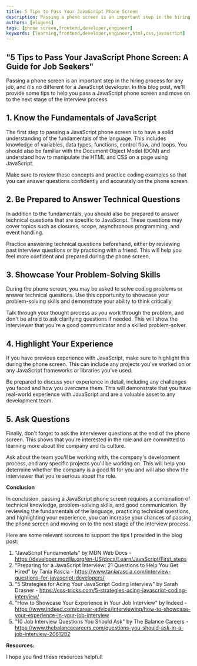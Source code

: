 ```yaml
---
title: 5 Tips to Pass Your JavaScript Phone Screen
description: Passing a phone screen is an important step in the hiring process for any job, and it's no different for a JavaScript developer.
authors: [elugens]
tags: [phone screen,frontend,developer,engineer]
keywords: [learning,frontend,developer,engineer,html,css,javascript]
---
```


## "5 Tips to Pass Your JavaScript Phone Screen: A Guide for Job Seekers"

Passing a phone screen is an important step in the hiring process for any job, and it's no different for a JavaScript developer. In this blog post, we'll provide some tips to help you pass a JavaScript phone screen and move on to the next stage of the interview process.

<!--truncate-->

## 1. Know the Fundamentals of JavaScript

The first step to passing a JavaScript phone screen is to have a solid understanding of the fundamentals of the language. This includes knowledge of variables, data types, functions, control flow, and loops. You should also be familiar with the Document Object Model (DOM) and understand how to manipulate the HTML and CSS on a page using JavaScript.

Make sure to review these concepts and practice coding examples so that you can answer questions confidently and accurately on the phone screen.

## 2. Be Prepared to Answer Technical Questions

In addition to the fundamentals, you should also be prepared to answer technical questions that are specific to JavaScript. These questions may cover topics such as closures, scope, asynchronous programming, and event handling.

Practice answering technical questions beforehand, either by reviewing past interview questions or by practicing with a friend. This will help you feel more confident and prepared during the phone screen.

## 3. Showcase Your Problem-Solving Skills

During the phone screen, you may be asked to solve coding problems or answer technical questions. Use this opportunity to showcase your problem-solving skills and demonstrate your ability to think critically.

Talk through your thought process as you work through the problem, and don't be afraid to ask clarifying questions if needed. This will show the interviewer that you're a good communicator and a skilled problem-solver.

## 4. Highlight Your Experience

If you have previous experience with JavaScript, make sure to highlight this during the phone screen. This can include any projects you've worked on or any JavaScript frameworks or libraries you've used.

Be prepared to discuss your experience in detail, including any challenges you faced and how you overcame them. This will demonstrate that you have real-world experience with JavaScript and are a valuable asset to any development team.

## 5. Ask Questions

Finally, don't forget to ask the interviewer questions at the end of the phone screen. This shows that you're interested in the role and are committed to learning more about the company and its culture.

Ask about the team you'll be working with, the company's development process, and any specific projects you'll be working on. This will help you determine whether the company is a good fit for you and will also show the interviewer that you're serious about the role.

**Conclusion**

In conclusion, passing a JavaScript phone screen requires a combination of technical knowledge, problem-solving skills, and good communication. By reviewing the fundamentals of the language, practicing technical questions, and highlighting your experience, you can increase your chances of passing the phone screen and moving on to the next stage of the interview process.

Here are some relevant sources to support the tips I provided in the blog post:

1. "JavaScript Fundamentals" by MDN Web Docs - <https://developer.mozilla.org/en-US/docs/Learn/JavaScript/First_steps>
2. "Preparing for a JavaScript Interview: 21 Questions to Help You Get Hired" by Tania Rascia - <https://www.taniarascia.com/interview-questions-for-javascript-developers/>
3. "5 Strategies for Acing Your JavaScript Coding Interview" by Sarah Drasner - <https://css-tricks.com/5-strategies-acing-javascript-coding-interview/>
4. "How to Showcase Your Experience in Your Job Interview" by Indeed - <https://www.indeed.com/career-advice/interviewing/how-to-showcase-your-experience-in-your-job-interview>
5. "10 Job Interview Questions You Should Ask" by The Balance Careers - <https://www.thebalancecareers.com/questions-you-should-ask-in-a-job-interview-2061282>

**Resources:**

I hope you find these resources helpful!
